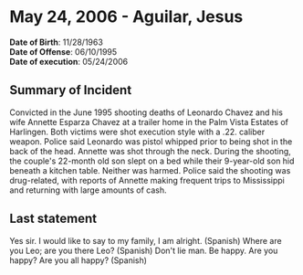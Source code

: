 # May 24, 2006 - Aguilar, Jesus

**Date of Birth**: 11/28/1963<br/>
**Date of Offense**: 06/10/1995<br/>
**Date of execution**: 05/24/2006<br/>

## Summary of Incident
Convicted in the June 1995 shooting deaths of Leonardo Chavez and his wife Annette Esparza Chavez at a trailer home in the Palm Vista Estates of Harlingen. Both victims were shot execution style with a .22. caliber weapon. Police said Leonardo was pistol whipped prior to being shot in the back of the head. Annette was shot through the neck. During the shooting, the couple's 22-month old son slept on a bed while their 9-year-old son hid beneath a kitchen table. Neither was harmed. Police said the shooting was drug-related, with reports of Annette making frequent trips to Mississippi and returning with large amounts of cash.

## Last statement
Yes sir. I would like to say to my family, I am alright. (Spanish) Where are you Leo; are you there Leo? (Spanish) Don't lie man. Be happy. Are you happy? Are you all happy? (Spanish)